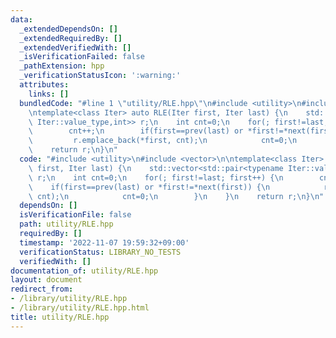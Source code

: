 ```yaml
---
data:
  _extendedDependsOn: []
  _extendedRequiredBy: []
  _extendedVerifiedWith: []
  _isVerificationFailed: false
  _pathExtension: hpp
  _verificationStatusIcon: ':warning:'
  attributes:
    links: []
  bundledCode: "#line 1 \"utility/RLE.hpp\"\n#include <utility>\n#include <vector>\n\
    \ntemplate<class Iter> auto RLE(Iter first, Iter last) {\n    std::vector<std::pair<typename\
    \ Iter::value_type,int>> r;\n    int cnt=0;\n    for(; first!=last; first++) {\n\
    \        cnt++;\n        if(first==prev(last) or *first!=*next(first)) {\n   \
    \         r.emplace_back(*first, cnt);\n            cnt=0;\n        }\n    }\n\
    \    return r;\n}\n"
  code: "#include <utility>\n#include <vector>\n\ntemplate<class Iter> auto RLE(Iter\
    \ first, Iter last) {\n    std::vector<std::pair<typename Iter::value_type,int>>\
    \ r;\n    int cnt=0;\n    for(; first!=last; first++) {\n        cnt++;\n    \
    \    if(first==prev(last) or *first!=*next(first)) {\n            r.emplace_back(*first,\
    \ cnt);\n            cnt=0;\n        }\n    }\n    return r;\n}\n"
  dependsOn: []
  isVerificationFile: false
  path: utility/RLE.hpp
  requiredBy: []
  timestamp: '2022-11-07 19:59:32+09:00'
  verificationStatus: LIBRARY_NO_TESTS
  verifiedWith: []
documentation_of: utility/RLE.hpp
layout: document
redirect_from:
- /library/utility/RLE.hpp
- /library/utility/RLE.hpp.html
title: utility/RLE.hpp
---
```

